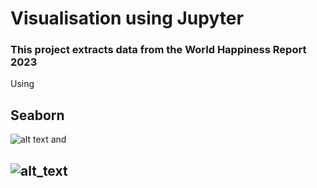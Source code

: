 # Visualisation using Jupyter

### This project extracts data from the World Happiness Report 2023

Using 
## Seaborn 
![alt text](https://seaborn.pydata.org/_images/logo-mark-lightbg.svg) 
and
## ![alt_text](https://matplotlib.org/stable/_static/logo_dark.svg)

